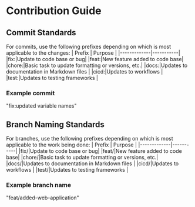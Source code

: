 # Contribution Guide
## Commit Standards
For commits, use the following prefixes depending on which is most applicable to the changes:
| Prefix    | Purpose | 
|-------------|-----------|
|fix:|Update to code base or bug|
|feat:|New feature added to code base|
|chore:|Basic task to update formatting or versions, etc.|
|docs:|Updates to documentation in Markdown files |
|cicd:|Updates to workflows |
|test:|Updates to testing frameworks |

### Example commit
"fix:updated variable names"

## Branch Naming Standards
For branches, use the following prefixes depending on which is most applicable to the work being done:
| Prefix    | Purpose | 
|-------------|-----------|
|fix/|Update to code base or bug|
|feat/|New feature added to code base|
|chore/|Basic task to update formatting or versions, etc.|
|docs/|Updates to documentation in Markdown files |
|cicd/|Updates to workflows |
|test/|Updates to testing frameworks |

### Example branch name
"feat/added-web-application"